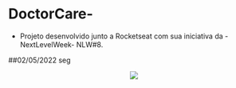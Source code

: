 # DoctorCare-

- Projeto desenvolvido junto a Rocketseat com sua iniciativa da -NextLevelWeek- NLW#8.

##02/05/2022 seg 

<div align="center">
  <img src="https://user-images.githubusercontent.com/44447313/166392256-d5c4ee2e-a089-4ca6-a28f-d6ffc6bcdedd.jpg">
</div>